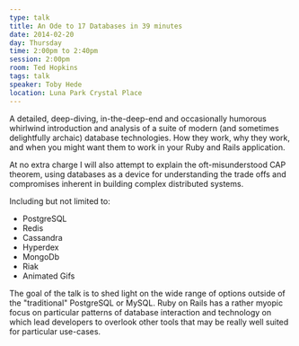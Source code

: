 ```yaml
---
type: talk
title: An Ode to 17 Databases in 39 minutes
date: 2014-02-20
day: Thursday
time: 2:00pm to 2:40pm
session: 2:00pm
room: Ted Hopkins
tags: talk
speaker: Toby Hede
location: Luna Park Crystal Place
---
```


A detailed, deep-diving, in-the-deep-end and occasionally humorous whirlwind introduction and analysis of a suite of modern (and sometimes delightfully archaic) database technologies. How they work, why they work, and when you might want them to work in your Ruby and Rails application.

At no extra charge I will also attempt to explain the oft-misunderstood CAP theorem, using databases as a device for understanding the trade offs and compromises inherent in building complex distributed systems.

Including but not limited to:

* PostgreSQL
* Redis
* Cassandra
* Hyperdex
* MongoDb
* Riak
* Animated Gifs

The goal of the talk is to shed light on the wide range of options outside of the "traditional" PostgreSQL or MySQL. Ruby on Rails has a rather myopic focus on particular patterns of database interaction and technology on which lead developers to overlook other tools that may be really well suited for particular use-cases.
